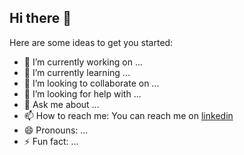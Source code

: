 ## Hi there 👋



Here are some ideas to get you started:

- 🔭 I’m currently working on ...
- 🌱 I’m currently learning ...
- 👯 I’m looking to collaborate on ...
- 🤔 I’m looking for help with ...
- 💬 Ask me about ...
- 📫 How to reach me: 
You can reach me on [linkedin](www.linkedin.com/in/chinelo-ezeani-416905263)
- 😄 Pronouns: ...
- ⚡ Fun fact: ...

